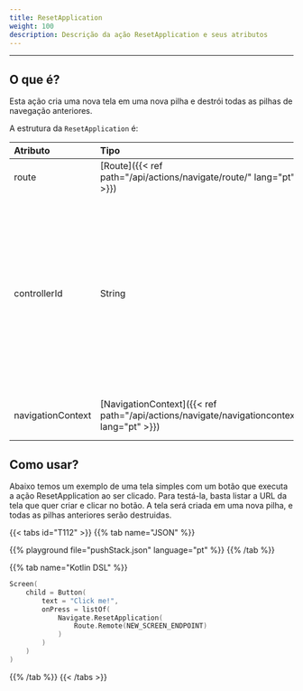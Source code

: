 ```yaml
---
title: ResetApplication
weight: 100
description: Descrição da ação ResetApplication e seus atributos
---
```


---

## O que é? <a id="definicao"></a>

Esta ação cria uma nova tela em uma nova pilha e destrói todas as pilhas de navegação anteriores.

A estrutura da ``ResetApplication`` é:

| **Atributo** | **Tipo**                                        | Obrigatório | **Definição**      |
| :----------- | :---------------------------------------------- | :---------: | :----------------- |
| route        | ​[Route]({{< ref path="/api/actions/navigate/route/" lang="pt" >}})​ |      ✓      | Rota de navegação. |
| controllerId | String |     | O id do controlador de navegação a ser usado durante a ação de navegação. Se ausente, o controlador de navegação padrão será usado. |
| navigationContext | ​[NavigationContext]({{< ref path="/api/actions/navigate/navigationcontext" lang="pt" >}})​ | | Contexto a ser salvo na tela destino. |

## Como usar?

Abaixo temos um exemplo de uma tela simples com um botão que executa a ação ResetApplication ao ser clicado. Para testá-la, basta listar a URL da tela que quer criar e clicar no botão. A tela será criada em uma nova pilha, e todas as pilhas anteriores serão destruidas.

{{< tabs id="T112" >}}
{{% tab name="JSON" %}}

<!-- json-playground:resetApplication.json
{
  "_beagleComponent_" : "beagle:screenComponent",
  "child" : {
    "_beagleComponent_" : "beagle:button",
    "text" : "Click me!",
    "onPress" : [ {
      "_beagleAction_" : "beagle:resetApplication",
        route: {
          url: NEW_SCREEN_ENDPOINT
        }
    } ]
  }
}
-->

{{% playground file="pushStack.json" language="pt" %}}
{{% /tab %}}

{{% tab name="Kotlin DSL" %}}

```kotlin
Screen(
    child = Button(
        text = "Click me!",
        onPress = listOf(
            Navigate.ResetApplication(
                Route.Remote(NEW_SCREEN_ENDPOINT)
            )
        )
    )
)
```

{{% /tab %}}
{{< /tabs >}}
